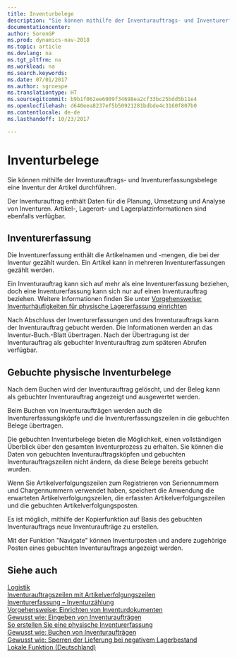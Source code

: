```yaml
---
title: Inventurbelege
description: "Sie können mithilfe der Inventurauftrags- und Inventurerfassungsbelege eine Inventur der Artikel durchführen."
documentationcenter: 
author: SorenGP
ms.prod: dynamics-nav-2018
ms.topic: article
ms.devlang: na
ms.tgt_pltfrm: na
ms.workload: na
ms.search.keywords: 
ms.date: 07/01/2017
ms.author: sgroespe
ms.translationtype: HT
ms.sourcegitcommit: b9b1f062ee6009f34698ea2cf33bc25bdd5b11e4
ms.openlocfilehash: d640eea8237ef5b50921281bdbde4c3160f807b0
ms.contentlocale: de-de
ms.lasthandoff: 10/23/2017

---
```

# <a name="physical-inventory-documents"></a>Inventurbelege
Sie können mithilfe der Inventurauftrags- und Inventurerfassungsbelege eine Inventur der Artikel durchführen.  

Der Inventurauftrag enthält Daten für die Planung, Umsetzung und Analyse von Inventuren. Artikel-, Lagerort- und Lagerplatzinformationen sind ebenfalls verfügbar.  

## <a name="physical-inventory-recording"></a>Inventurerfassung  
Die Inventurerfassung enthält die Artikelnamen und -mengen, die bei der Inventur gezählt wurden. Ein Artikel kann in mehreren Inventurerfassungen gezählt werden.  

Ein Inventurauftrag kann sich auf mehr als eine Inventurerfassung beziehen, doch eine Inventurerfassung kann sich nur auf einen Inventurauftrag beziehen. Weitere Informationen finden Sie unter [Vorgehensweise: Inventurhäufigkeiten für physische Lagererfassung einrichten](physical-inventory-recording-counting-physical-inventory.md)  

Nach Abschluss der Inventurerfassungen und des Inventurauftrags kann der Inventurauftrag gebucht werden. Die Informationen werden an das Inventur-Buch.-Blatt übertragen. Nach der Übertragung ist der Inventurauftrag als gebuchter Inventurauftrag zum späteren Abrufen verfügbar.  

## <a name="posted-physical-inventory-documents"></a>Gebuchte physische Inventurbelege  
Nach dem Buchen wird der Inventurauftrag gelöscht, und der Beleg kann als gebuchter Inventurauftrag angezeigt und ausgewertet werden.  

Beim Buchen von Inventuraufträgen werden auch die Inventurerfassungsköpfe und die Inventurerfassungszeilen in die gebuchten Belege übertragen.  

Die gebuchten Inventurbelege bieten die Möglichkeit, einen vollständigen Überblick über den gesamten Inventurprozess zu erhalten. Sie können die Daten von gebuchten Inventurauftragsköpfen und gebuchten Inventurauftragszeilen nicht ändern, da diese Belege bereits gebucht wurden.  

Wenn Sie Artikelverfolgungszeilen zum Registrieren von Seriennummern und Chargennummern verwendet haben, speichert die Anwendung die erwarteten Artikelverfolgungszeilen, die erfassten Artikelverfolgungszeilen und die gebuchten Artikelverfolgungsposten.  
  
Es ist möglich, mithilfe der Kopierfunktion auf Basis des gebuchten Inventurauftrags neue Inventuraufträge zu erstellen.  

Mit der Funktion "Navigate" können Inventurposten und andere zugehörige Posten eines gebuchten Inventurauftrags angezeigt werden.  

## <a name="see-also"></a>Siehe auch  
 [Logistik](../../warehouse-manage-warehouse.md)   
 [Inventurauftragszeilen mit Artikelverfolgungszeilen](physical-inventory-order-lines-with-item-tracking-lines.md)   
 [Inventurerfassung – Inventurzählung](physical-inventory-recording-counting-physical-inventory.md)   
 [Vorgehensweise: Einrichten von Inventurdokumenten](how-to-set-up-physical-inventory-documents.md)   
 [Gewusst wie: Eingeben von Inventuraufträgen](how-to-enter-physical-inventory-orders.md)   
 [So erstellen Sie eine physische Inventurerfassung](how-to-create-a-physical-inventory-recording.md)   
 [Gewusst wie: Buchen von Inventuraufträgen](how-to-post-physical-inventory-orders.md)   
 [Gewusst wie: Sperren der Lieferung bei negativem Lagerbestand](how-to-block-shipment-for-negative-inventory.md)   
 [Lokale Funktion (Deutschland)](germany-local-functionality.md)

